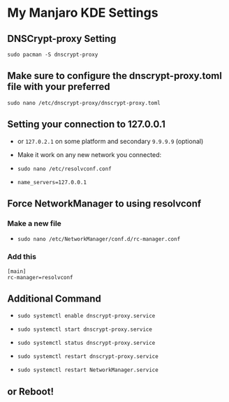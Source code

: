 # My Manjaro KDE Settings

## DNSCrypt-proxy Setting

`sudo pacman -S dnscrypt-proxy`

## Make sure to configure the dnscrypt-proxy.toml file with your preferred
`sudo nano /etc/dnscrypt-proxy/dnscrypt-proxy.toml`

## Setting your connection to 127.0.0.1
* or `127.0.2.1` on some platform and secondary `9.9.9.9` (optional)
* Make it work on any new network you connected:

* `sudo nano /etc/resolvconf.conf`
* `name_servers=127.0.0.1`

## Force NetworkManager to using resolvconf
### Make a new file
* `sudo nano /etc/NetworkManager/conf.d/rc-manager.conf`

### Add this
```
[main]
rc-manager=resolvconf
```

## Additional Command
* `sudo systemctl enable dnscrypt-proxy.service`

* `sudo systemctl start dnscrypt-proxy.service`

* `sudo systemctl status dnscrypt-proxy.service`

* `sudo systemctl restart dnscrypt-proxy.service`

* `sudo systemctl restart NetworkManager.service`

## or Reboot!

